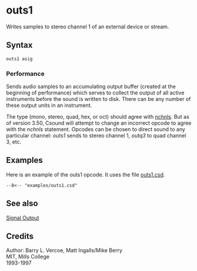 <!--
id:outs1
category:Signal I/O:Signal Output
-->
# outs1
Writes samples to stereo channel 1 of an external device or stream.

## Syntax
``` csound-orc
outs1 asig
```

### Performance

Sends audio samples to an accumulating output buffer (created at the beginning of performance) which serves to collect the output of all active instruments before the sound is written to disk. There can be any number of these output units in an instrument.

The type (mono, stereo, quad, hex, or oct) should agree with [nchnls](../../opcodes/nchnls). But as of version 3.50, Csound will attempt to change an incorrect opcode to agree with the _nchnls_ statement. Opcodes can be chosen to direct sound to any particular channel: _outs1_ sends to stereo channel 1, _outq3_ to quad channel 3, etc.

## Examples

Here is an example of the outs1 opcode. It uses the file [outs1.csd](../../examples/outs1.csd).

``` csound-csd title="Example of the outs1 opcode." linenums="1"
--8<-- "examples/outs1.csd"
```

## See also

[Signal Output](../../sigio/output)

## Credits

Author: Barry L. Vercoe, Matt Ingalls/Mike Berry<br>
MIT, Mills College<br>
1993-1997<br>
